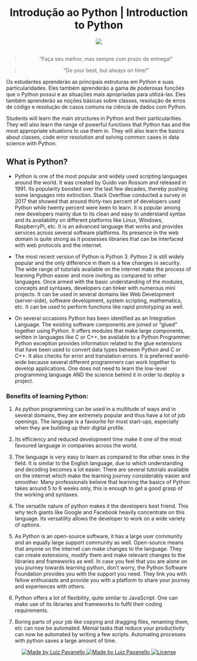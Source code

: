<h1 align="center">
  Introdução ao Python | Introduction to Python
</h1>

<div align="center">
  <img src='https://mcdn.wallpapersafari.com/medium/99/15/lbEaCt.png'>
</div></br>

<blockquote align="center">“Faça seu melhor, mas sempre com prazo de entrega!”</blockquote>
<blockquote align="center">“Do your best, but always on time!”</blockquote>

<p>Os estudantes aprenderão as principais estruturas em Python e suas particularidades. Eles também aprenderão a gama de poderosas funções que o Python possui e as situações mais apropriadas para utilizá-las. Eles também aprenderão as noções básicas sobre classes, resolução de erros de código e resolução de casos comuns na ciência de dados com Python.</p>

<p>Students will learn the main structures in Python and their particularities. They will also learn the range of powerful functions that Python has and the most appropriate situations to use them in. They will also learn the basics about classes, code error resolution and solving common cases in data science with Python.</p>

## What is Python?

  - Python is one of the most popular and widely used scripting languages around the world. It was created by Guido van Rossum and released in 1991. Its popularity boosted over the last few decades, thereby pushing some languages into extinction. Stack Overflow conducted a survey in 2017 that showed that around thirty-two percent of developers used Python while twenty percent were keen to learn. It is popular among new developers mainly due to its clean and easy to understand syntax and its availability on different platforms like Linux, Windows, RaspberryPi, etc. It is an advanced language that works and provides services across several software platforms. Its presence in the web domain is quite strong as it possesses libraries that can be interfaced with web protocols and the internet. 

  - The most recent version of Python is Python 3. Python 2 is still widely popular and the only difference in them is a few changes in security. The wide range of tutorials available on the internet make the process of learning Python easier and more inviting as compared to other languages. Once armed with the basic understanding of the modules, concepts and syntaxes, developers can tinker with numerous mini projects. It can be used in several domains like Web Development (server-side), software development, system scripting, mathematics, etc. It can be used to perform functions like rapid prototyping as well. 

  - On several occasions Python has been identified as an Integration Language. The existing software components are joined or “glued” together using Python. It offers modules that make large components, written in languages like C or C++, be available to a Python Programmer. Python exception provides information related to the glue extensions that have been used to convert data types between Python and C or C++. It also checks for error and translation errors. It is preferred world-wide because several different programmers can work together to develop applications. One does not need to learn the low-level programming language AND the science behind it in order to deploy a project. 

### Benefits of learning Python:

  1. As python programming can be used in a multitude of ways and in several domains, they are extremely popular and thus have a lot of job openings. The language is a favourite for most start-ups, especially when they are building up their digital profile. 
  
  2. Its efficiency and reduced development time make it one of the most favoured language in companies across the world. 
  
  3. The language is very easy to learn as compared to the other ones in the field. It is similar to the English language, due to which understanding and decoding becomes a lot easier. There are several tutorials available on the internet which make the learning journey considerably easier and smoother. Many professionals believe that learning the basics of Python takes around 5 to 6 weeks only, this is enough to get a good grasp of the working and syntaxes. 
  
  4. The versatile nature of python makes it the developers best friend. This why tech giants like Google and Facebook heavily concentrate on this language. Its versatility allows the developer to work on a wide variety of options. 
  
  5. As Python is an open-source software, it has a large user community and an equally large support community as well. Open-source means that anyone on the internet can make changes to the language. They can create extensions, modify them and make relevant changes to the libraries and frameworks as well. In case you feel that you are alone on you journey towards learning python, don’t worry, the Python Software Foundation provides you with the support you need. They link you with fellow enthusiasts and provide you with a platform to share your journey and experiences with others. 
  
  7. Python offers a lot of flexibility, quite similar to JavaScript. One can make use of its libraries and frameworks to fulfil their coding requirements. 
  
  8. Boring parts of your job like copying and dragging files, renaming them, etc can now be automated. Menial tasks that reduce your productivity can now be automated by writing a few scripts.  Automating processes with python saves a large amount of time.

<p align="center">

  <a href="https://github.com/luizpavanello">
    <img alt="Made by Luiz Pavanello" src="https://img.shields.io/badge/made%20by-Luiz Pavanello-%23366F9E">
  </a>

  <a href="https://linkedin.com/in/luizfpavanello/">
    <img alt="Made by Luiz Pavanello" src="https://img.shields.io/badge/-Linkedin-%23366F9E">
  </a>

  <a href="LICENSE" >
    <img alt="License" src="https://img.shields.io/badge/license-MIT-%23366F9E">
  </a>

</p>
